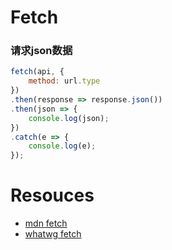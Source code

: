# Fetch
### 请求json数据
```js
fetch(api, {
    method: url.type
})
.then(response => response.json())
.then(json => {
    console.log(json);
})
.catch(e => {
    console.log(e);
});
```

# Resouces
* [mdn fetch](https://developer.mozilla.org/zh-CN/docs/Web/API/GlobalFetch/fetch)
* [whatwg fetch](https://fetch.spec.whatwg.org/)